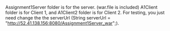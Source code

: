 Assignment1Server folder is for the server. (war.file is included)
A1Client folder is for Client 1, and A1Client2 folder is for Client 2. For testing, you just need change the the serverUrl (String serverUrl = "http://52.41.138.156:8080/Assignment1Server_war";).

